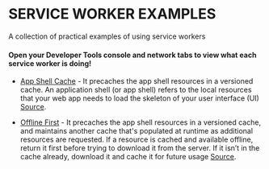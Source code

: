 # SERVICE WORKER EXAMPLES

A collection of practical examples of using service workers

#### Open your Developer Tools console and network tabs to view what each service worker is doing!


- [App Shell Cache](https://simple-pwa-wcouwbjvdp.now.sh/pages/app-shell/) - It precaches the app shell resources in a versioned cache. An application shell (or app shell) refers to the local resources that your web app needs to load the skeleton of your user interface (UI) [Source](https://google-developer-training.gitbooks.io/progressive-web-apps-ilt-concepts/content/docs/introduction-to-progressive-web-app-architectures.html).

- [Offline First](https://simple-pwa-wcouwbjvdp.now.sh/pages/offline-first/) - It precaches the app shell resources in a versioned cache, and maintains another cache that's populated at runtime as additional resources are requested. If a resource is cached and available offline, return it first before trying to download it from the server. If it isn’t in the cache already, download it and cache it for future usage [Source](https://developer.mozilla.org/en-US/docs/Web/Apps/Progressive/Offline_Service_workers#Offline_First).
